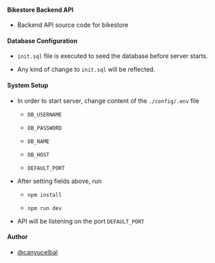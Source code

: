 #### Bikestore Backend API

- Backend API source code for bikestore

#### Database Configuration

- `init.sql` file is executed to seed the database before server starts.

- Any kind of change to `init.sql` will be reflected.

#### System Setup

- In order to start server, change content of the `./config/.env` file

  - `DB_USERNAME`
  - `DB_PASSWORD`
  - `DB_NAME`
  - `DB_HOST`

  - `DEFAULT_PORT`

- After setting fields above, run

  - `npm install`

  - `npm run dev`

- API will be listening on the port `DEFAULT_PORT`

#### Author

- [@canyucelbal](https://github.com/canyucelbal)
